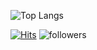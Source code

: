 

<div align=left>

<!-- ![Daniel's github stats](https://github-readme-stats.vercel.app/api?username=Danielkim3&show_icons=true&theme=radical) -->

![Top Langs](https://github-readme-stats.vercel.app/api/top-langs/?username=Danielkim3&layout=compact&theme=dracula)
  
<!-- ### 🌱 I’m currently start learning Python -->
 
[![Hits](https://hits.seeyoufarm.com/api/count/incr/badge.svg?url=https%3A%2F%2Fgithub.com%2Fdanielkim3%2Fhit-counter&count_bg=%2379C83D&title_bg=%23C72FE7&icon=&icon_color=%23E7E7E7&title=hits&edge_flat=false)](https://hits.seeyoufarm.com)
![followers](https://img.shields.io/github/followers/danielkim3?style=social)  
</div>


<!--
**DanielKim3/Danielkim3** is a ✨ _special_ ✨ repository because its `README.md` (this file) appears on your GitHub profile.

Here are some ideas to get you started:
- 🔭 I’m currently working on Samsung Electronics as a member of IBM
- 🌱 I’m currently learning Python
  

- 🔭 I’m currently working on ...
- 🌱 I’m currently learning ...
- 👯 I’m looking to collaborate on ...
- 🤔 I’m looking for help with ...
- 💬 Ask me about ...
- 📫 How to reach me: ...
- 😄 Pronouns: ...
- ⚡ Fun fact: ...
-->
